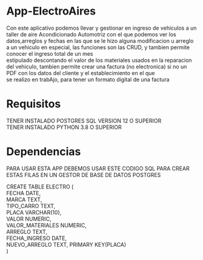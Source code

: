 # App-ElectroAires
Con este aplicativo podemos llevar y gestionar en ingreso de vehiculos a un taller de aire Acondicionado Automotriz 
con el que podemos ver los datos,arreglos y fechas en las que se le hizo alguna modificacion u arreglo a un 
vehiculo en especial, las funciones son las CRUD, y tambien permite conocer el ingreso total de un mes  
estipulado descontando el valor de los materiales usados en la reparacion del vehiculo, tambien permite 
crear una factura (no electronica) si no un PDF con los datos del cliente y el establecimiento en el que  
se realizo en trabAjo, para tener un formato digital de una factura 
# Requisitos

TENER INSTALADO POSTGRES SQL VERSION 12 O SUPERIOR  
TENER INSTALADO PYTHON 3.8 O SUPERIOR



# Dependencias

PARA USAR ESTA APP DEBEMOS USAR ESTE CODIGO  SQL PARA  CREAR ESTAS FILAS EN UN GESTOR DE BASE DE DATOS POSTGRES
    
CREATE TABLE ELECTRO
(   
FECHA DATE,  
MARCA TEXT,  
TIPO_CARRO TEXT,        
PLACA VARCHAR(10),    
VALOR NUMERIC,  
VALOR_MATERIALES NUMERIC,   
ARREGLO TEXT,   
FECHA_INGRESO DATE,  
NUEVO_ARREGLO TEXT, 
PRIMARY KEY(PLACA)    
    )   
